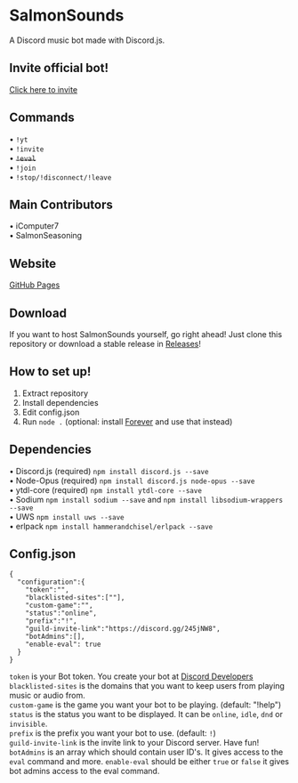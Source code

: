 # SalmonSounds
A Discord music bot made with Discord.js.<br>
## Invite official bot!
[Click here to invite](https://discordapp.com/oauth2/authorize?client_id=355909071221817344&scope=bot&permissions=104190016)<br>
## Commands
&#8226; `!yt`<br>
&#8226; `!invite`<br>
&#8226; ~~`!eval`~~<br>
&#8226; `!join`<br>
&#8226; `!stop/!disconnect/!leave`<br>
## Main Contributors
&#8226; iComputer7<br>
&#8226; SalmonSeasoning<br>
## Website
[GitHub Pages](https://salmonseasoning.github.io/SalmonSounds)<br>
## Download
If you want to host SalmonSounds yourself, go right ahead! Just clone this repository or download a stable release in [Releases](https://github.com/SalmonSeasoning/SalmonSounds/releases)!<br>
## How to set up!
1) Extract repository<br>
2) Install dependencies<br>
3) Edit config.json<br>
4) Run `node .` (optional: install [Forever](https://github.com/foreverjs/forever) and use that instead)<br>
## Dependencies
&#8226; Discord.js (required) `npm install discord.js --save`<br>
&#8226; Node-Opus (required) `npm install discord.js node-opus --save`<br>
&#8226; ytdl-core (required) `npm install ytdl-core --save`<br>
&#8226; Sodium `npm install sodium --save` and `npm install libsodium-wrappers --save`<br>
&#8226; UWS `npm install uws --save`<br>
&#8226; erlpack `npm install hammerandchisel/erlpack --save`<br>
## Config.json
```
{
  "configuration":{
    "token":"",
    "blacklisted-sites":[""],
    "custom-game":"",
    "status":"online",
    "prefix":"!",
    "guild-invite-link":"https://discord.gg/245jNW8",
    "botAdmins":[],
    "enable-eval": true
  }
}
```
`token` is your Bot token. You create your bot at [Discord Developers](https://discordapp.com/developers)<br>
`blacklisted-sites` is the domains that you want to keep users from playing music or audio from.<br>
`custom-game` is the game you want your bot to be playing. (default: "!help")<br>
`status` is the status you want to be displayed. It can be `online`, `idle`, `dnd` or `invisible`.<br>
`prefix` is the prefix you want your bot to use. (default: `!`)<br>
`guild-invite-link` is the invite link to your Discord server. Have fun!<br>
`botAdmins` is an array which should contain user ID's. It gives access to the `eval` command and more.
`enable-eval` should be either `true` or `false` it gives bot admins access to the eval command.
